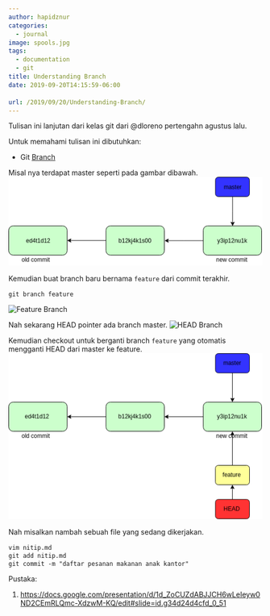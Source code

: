 ```yaml
---
author: hapidznur
categories:
  - journal
image: spools.jpg
tags:
  - documentation
  - git
title: Understanding Branch
date: 2019-09-20T14:15:59-06:00

url: /2019/09/20/Understanding-Branch/
---
```




Tulisan ini lanjutan dari kelas git dari @dloreno pertengahn agustus lalu.

Untuk memahami tulisan ini dibutuhkan:
- Git [Branch](https://git-scm.com/book/en/v1/Git-Branching-What-a-Branch-Is)


Misal nya terdapat master seperti pada gambar dibawah.
![Master Branch](/assets/img/master_branch.png)

Kemudian buat branch baru bernama `feature` dari commit terakhir. 
```
git branch feature
```
![Feature Branch](/assets/img/featue_branch.png)

Nah sekarang HEAD pointer ada branch master.
![HEAD Branch](/assets/img/HEAD.png)

Kemudian checkout untuk berganti branch `feature` yang otomatis mengganti HEAD dari master ke feature.
![HEAD Feature Branch](/assets/img/HEAD_feature.png)

Nah misalkan nambah sebuah file yang sedang dikerjakan.

```
vim nitip.md
git add nitip.md
git commit -m "daftar pesanan makanan anak kantor"
```


Pustaka:
1. https://docs.google.com/presentation/d/1d_ZoCUZdABJJCH6wLeIeyw0ND2CEmRLQmc-XdzwM-KQ/edit#slide=id.g34d24d4cfd_0_51
